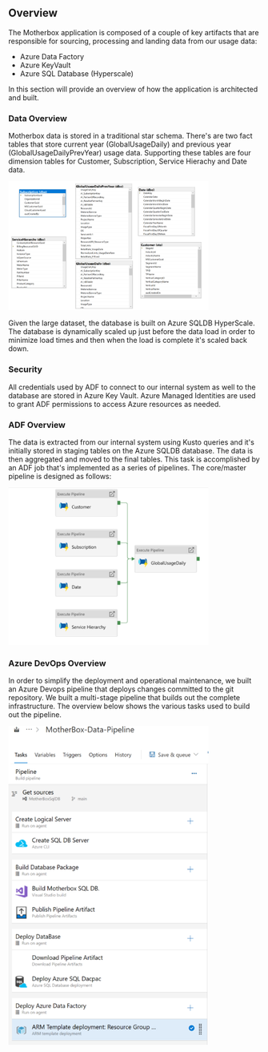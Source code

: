 
## Overview
The Motherbox application is composed of a couple of key artifacts that are responsible for sourcing, processing and landing data from our usage data:

- Azure Data Factory
- Azure KeyVault
- Azure SQL Database (Hyperscale)

In this section will provide an overview of how the application is architected and built.

### Data Overview
Motherbox data is stored in a traditional star schema. There's are two fact tables that store current year (GlobalUsageDaily) and previous year (GlobalUsageDailyPrevYear) usage data. Supporting these tables are four dimension tables for Customer, Subscription, Service Hierachy and Date data.

<img src="SQL_Data_Model.png" alt="SQLDB Model Overview" width="400"/>

Given the large dataset, the database is built on Azure SQLDB HyperScale. The database is dynamically scaled up just before the data load in order to minimize load times and then when the load is complete it's scaled back down.

### Security
All credentials used by ADF to connect to our internal system as well to the database are stored in Azure Key Vault. Azure Managed Identities are used to grant ADF permissions to access Azure resources as needed.

### ADF Overview
The data is extracted from our internal system using Kusto queries and it's initially stored in staging tables on the Azure SQLDB database. The data is then aggregated and moved to the final tables. This task is accomplished by an ADF job that's implemented as a series of pipelines. The core/master pipeline is designed as follows:

<img src="ADF_Pipeline_Overview.png" alt="ADF Master Pipeline Overview" width="400"/>

### Azure DevOps Overview
In order to simplify the deployment and operational maintenance, we built an Azure Devops pipeline that deploys changes committed to the git repository. We built a multi-stage pipeline that builds out the complete infrastructure. The overview below shows the various tasks used to build out the pipeline.

<img src="DevOps_Pipeline_Overview.png" alt="DevOps Pipeline Overview" width="400"/>
